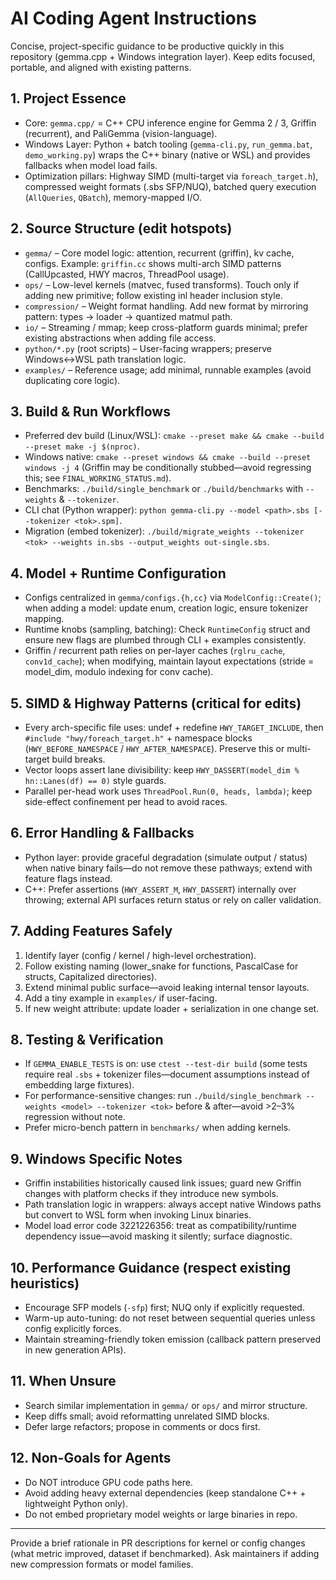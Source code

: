 # AI Coding Agent Instructions

Concise, project-specific guidance to be productive quickly in this repository (gemma.cpp + Windows integration layer). Keep edits focused, portable, and aligned with existing patterns.

## 1. Project Essence
- Core: `gemma.cpp/` = C++ CPU inference engine for Gemma 2 / 3, Griffin (recurrent), and PaliGemma (vision-language).
- Windows Layer: Python + batch tooling (`gemma-cli.py`, `run_gemma.bat`, `demo_working.py`) wraps the C++ binary (native or WSL) and provides fallbacks when model load fails.
- Optimization pillars: Highway SIMD (multi-target via `foreach_target.h`), compressed weight formats (.sbs SFP/NUQ), batched query execution (`AllQueries`, `QBatch`), memory-mapped I/O.

## 2. Source Structure (edit hotspots)
- `gemma/` – Core model logic: attention, recurrent (griffin), kv cache, configs. Example: `griffin.cc` shows multi-arch SIMD patterns (CallUpcasted, HWY macros, ThreadPool usage).
- `ops/` – Low-level kernels (matvec, fused transforms). Touch only if adding new primitive; follow existing inl header inclusion style.
- `compression/` – Weight format handling. Add new format by mirroring pattern: types -> loader -> quantized matmul path.
- `io/` – Streaming / mmap; keep cross-platform guards minimal; prefer existing abstractions when adding file access.
- `python/*.py` (root scripts) – User-facing wrappers; preserve Windows↔WSL path translation logic.
- `examples/` – Reference usage; add minimal, runnable examples (avoid duplicating core logic).

## 3. Build & Run Workflows
- Preferred dev build (Linux/WSL): `cmake --preset make && cmake --build --preset make -j $(nproc)`.
- Windows native: `cmake --preset windows && cmake --build --preset windows -j 4` (Griffin may be conditionally stubbed—avoid regressing this; see `FINAL_WORKING_STATUS.md`).
- Benchmarks: `./build/single_benchmark` or `./build/benchmarks` with `--weights` & `--tokenizer`.
- CLI chat (Python wrapper): `python gemma-cli.py --model <path>.sbs [--tokenizer <tok>.spm]`.
- Migration (embed tokenizer): `./build/migrate_weights --tokenizer <tok> --weights in.sbs --output_weights out-single.sbs`.

## 4. Model + Runtime Configuration
- Configs centralized in `gemma/configs.{h,cc}` via `ModelConfig::Create()`; when adding a model: update enum, creation logic, ensure tokenizer mapping.
- Runtime knobs (sampling, batching): Check `RuntimeConfig` struct and ensure new flags are plumbed through CLI + examples consistently.
- Griffin / recurrent path relies on per-layer caches (`rglru_cache`, `conv1d_cache`); when modifying, maintain layout expectations (stride = model_dim, modulo indexing for conv cache).

## 5. SIMD & Highway Patterns (critical for edits)
- Every arch-specific file uses: undef + redefine `HWY_TARGET_INCLUDE`, then `#include "hwy/foreach_target.h"` + namespace blocks (`HWY_BEFORE_NAMESPACE` / `HWY_AFTER_NAMESPACE`). Preserve this or multi-target build breaks.
- Vector loops assert lane divisibility: keep `HWY_DASSERT(model_dim % hn::Lanes(df) == 0)` style guards.
- Parallel per-head work uses `ThreadPool.Run(0, heads, lambda)`; keep side-effect confinement per head to avoid races.

## 6. Error Handling & Fallbacks
- Python layer: provide graceful degradation (simulate output / status) when native binary fails—do not remove these pathways; extend with feature flags instead.
- C++: Prefer assertions (`HWY_ASSERT_M`, `HWY_DASSERT`) internally over throwing; external API surfaces return status or rely on caller validation.

## 7. Adding Features Safely
1. Identify layer (config / kernel / high-level orchestration).
2. Follow existing naming (lower_snake for functions, PascalCase for structs, Capitalized directories).
3. Extend minimal public surface—avoid leaking internal tensor layouts.
4. Add a tiny example in `examples/` if user-facing.
5. If new weight attribute: update loader + serialization in one change set.

## 8. Testing & Verification
- If `GEMMA_ENABLE_TESTS` is on: use `ctest --test-dir build` (some tests require real `.sbs` + tokenizer files—document assumptions instead of embedding large fixtures).
- For performance-sensitive changes: run `./build/single_benchmark --weights <model> --tokenizer <tok>` before & after—avoid >2–3% regression without note.
- Prefer micro-bench pattern in `benchmarks/` when adding kernels.

## 9. Windows Specific Notes
- Griffin instabilities historically caused link issues; guard new Griffin changes with platform checks if they introduce new symbols.
- Path translation logic in wrappers: always accept native Windows paths but convert to WSL form when invoking Linux binaries.
- Model load error code 3221226356: treat as compatibility/runtime dependency issue—avoid masking it silently; surface diagnostic.

## 10. Performance Guidance (respect existing heuristics)
- Encourage SFP models (`-sfp`) first; NUQ only if explicitly requested.
- Warm-up auto-tuning: do not reset between sequential queries unless config explicitly forces.
- Maintain streaming-friendly token emission (callback pattern preserved in new generation APIs).

## 11. When Unsure
- Search similar implementation in `gemma/` or `ops/` and mirror structure.
- Keep diffs small; avoid reformatting unrelated SIMD blocks.
- Defer large refactors; propose in comments or docs first.

## 12. Non-Goals for Agents
- Do NOT introduce GPU code paths here.
- Avoid adding heavy external dependencies (keep standalone C++ + lightweight Python only).
- Do not embed proprietary model weights or large binaries in repo.

---
Provide a brief rationale in PR descriptions for kernel or config changes (what metric improved, dataset if benchmarked). Ask maintainers if adding new compression formats or model families.
